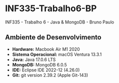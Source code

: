 # INF335-Trabalho6-BP
INF335 - Trabalho 6 - Java &amp; MongoDB - Bruno Paulo

## Ambiente de Desenvolvimento
 - **Hardware:** Macbook Air M1 2020
 - **Sistema Operacional:** macOS Ventura 13.3.1
 - **Java:** Java 17.0.6 LTS
 - **MongoDB:** MongoDB 6.0.5
 - **IDE:** Eclipse IDE 2022-12 (4.26.0)
 - **Git:** git version 2.39.2 (Apple Git-143)
